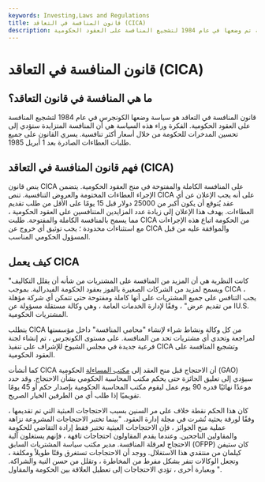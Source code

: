 ```yaml
---
keywords: Investing,Laws and Regulations
title: قانون المنافسة في التعاقد (CICA)
description: قانون المنافسة في التعاقد هو سياسة تم وضعها في عام 1984 لتشجيع المنافسة على العقود الحكومية.
---
```


# قانون المنافسة في التعاقد (CICA)
## ما هي المنافسة في قانون التعاقد؟

قانون المنافسة في التعاقد هو سياسة وضعها الكونجرس في عام 1984 لتشجيع المنافسة على العقود الحكومية. الفكرة وراء هذه السياسة هي أن المنافسة المتزايدة ستؤدي إلى تحسين المدخرات للحكومة من خلال أسعار أكثر تنافسية. يسري القانون على جميع طلبات العطاءات الصادرة بعد 1 أبريل 1985.

## فهم قانون المنافسة في التعاقد (CICA)

ينص قانون CICA على المنافسة الكاملة والمفتوحة في منح العقود الحكومية. يتضمن الإجراء العطاءات المختومة والعروض التنافسية. تنص CICA على أنه يجب الإعلان عن أي عقد يُتوقع أن يكون أكبر من 25000 دولار قبل 15 يومًا على الأقل من طلب تقديم العطاءات. يهدف هذا الإعلان إلى زيادة عدد المزايدين المتنافسين على العقود الحكومية ، مما يسمح بالمنافسة الكاملة والمفتوحة. طلبت CICA من الحكومة اتباع هذه الإجراءات مع استثناءات محدودة ؛ يجب توثيق أي خروج عن CICA والموافقة عليه من قبل المسؤول الحكومي المناسب.

## كيف يعمل CICA

"كانت النظرية هي أن المزيد من المنافسة على المشتريات من شأنه أن يقلل التكاليف ويسمح لمزيد من الشركات الصغيرة بالفوز بعقود الحكومة الفيدرالية. بموجب CICA ، يجب التنافس على جميع المشتريات على أنها كاملة ومفتوحة حتى تتمكن أي شركة مؤهلة من تقديم عرض" ، وفقًا لإدارة الخدمات العامة ، وهي وكالة مستقلة مسؤولة عن IU.S. المشتريات الحكومية.

يتطلب CICA من كل وكالة ونشاط شراء لإنشاء "محامي المنافسة" داخل مؤسستها لمراجعة وتحدي أي مشتريات تحد من المنافسة. على مستوى الكونجرس ، تم إنشاء لجنة فرعية جديدة في مجلس الشيوخ للإشراف على تنفيذ CICA وتشجيع المنافسة على العقود الحكومية.

كما أنشأت CICA أن الاحتجاج قبل منح العقد إلى [مكتب المساءلة](/government-accountability-office-gao) الحكومية (GAO) سيؤدي إلى تعليق الجائزة حتى يحكم مكتب المحاسبة الحكومي بشأن الاحتجاج. وقد حدد موعدًا نهائيًا قدره 90 يوم عمل ليقوم مكتب المحاسبة الحكومية بإصدار حكم أو 45 يومًا تقويميًا إذا طلب أي من الطرفين الخيار الصريح.

كان هذا الحكم نقطة خلاف على مر السنين بسبب الاحتجاجات العبثية التي تم تقديمها ، وفقًا لورقة بحثية نُشرت في مجلة إدارة العقود. "بينما تختبر الاحتجاجات المشروعة نزاهة عملية منح الجوائز ، فإن الاحتجاجات العبثية تختبر فقط إرادة التقاضي للحكومة والمقاولين الناجحين. وعندما يقدم المقاولون احتجاجات تافهة ، فإنهم يستغلون آلية الاحتجاج لعرقلة المنافسة. مدير مكتب سياسة المشتريات السابق (OFPP) كان ستيفن كيلمان من منتقدي هذا الاستغلال. ووجد أن الاحتجاجات تستغرق وقتًا طويلاً ومكلفة ، وتجعل الوكالات تنفر بشكل مفرط من المخاطرة ، وتقلل من حسن النية والشراكة. وبعبارة أخرى ، تؤدي الاحتجاجات إلى تعطيل العلاقة بين الحكومة والمقاول ".

